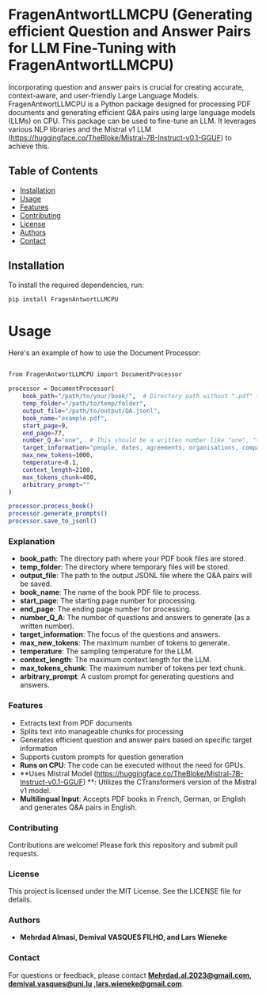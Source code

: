 # FragenAntwortLLMCPU (Generating efficient Question and Answer Pairs for LLM Fine-Tuning with FragenAntwortLLMCPU)

Incorporating question and answer pairs is crucial for creating accurate, context-aware, and user-friendly Large Language Models. 
FragenAntwortLLMCPU is a Python package designed for processing PDF documents and generating efficient Q&A pairs using large language models (LLMs) on CPU. 
This package can be used to fine-tune an LLM. 
It leverages various NLP libraries and the Mistral v1 LLM (https://huggingface.co/TheBloke/Mistral-7B-Instruct-v0.1-GGUF) to achieve this.



## Table of Contents

- [Installation](#installation)
- [Usage](#usage)
- [Features](#features)
- [Contributing](#contributing)
- [License](#license)
- [Authors](#Authors)
- [Contact](#Contact)

## Installation

To install the required dependencies, run:

```sh
pip install FragenAntwortLLMCPU
```

# Usage
Here's an example of how to use the Document Processor:

```sh

from FragenAntwortLLMCPU import DocumentProcessor

processor = DocumentProcessor(
    book_path="/path/to/your/book/",  # Directory path without ".pdf" term
    temp_folder="/path/to/temp/folder",
    output_file="/path/to/output/QA.jsonl",
    book_name="example.pdf",
    start_page=9,
    end_page=77,
    number_Q_A="one",  # This should be a written number like "one", "two", etc.
    target_information="people, dates, agreements, organisations, companies, and locations",
    max_new_tokens=1000,
    temperature=0.1,
    context_length=2100,
    max_tokens_chunk=400,
    arbitrary_prompt=""
)

processor.process_book()
processor.generate_prompts()
processor.save_to_jsonl()


```

### Explanation

- **book_path**: The directory path where your PDF book files are stored.
- **temp_folder**: The directory where temporary files will be stored.
- **output_file**: The path to the output JSONL file where the Q&A pairs will be saved.
- **book_name**: The name of the book PDF file to process.
- **start_page**: The starting page number for processing.
- **end_page**: The ending page number for processing.
- **number_Q_A**: The number of questions and answers to generate (as a written number).
- **target_information**: The focus of the questions and answers.
- **max_new_tokens**: The maximum number of tokens to generate.
- **temperature**: The sampling temperature for the LLM.
- **context_length**: The maximum context length for the LLM.
- **max_tokens_chunk**: The maximum number of tokens per text chunk.
- **arbitrary_prompt**: A custom prompt for generating questions and answers.

### Features

- Extracts text from PDF documents
- Splits text into manageable chunks for processing
- Generates efficient question and answer pairs based on specific target information
- Supports custom prompts for question generation
- **Runs on CPU**: The code can be executed without the need for GPUs. 
- **Uses Mistral Model (https://huggingface.co/TheBloke/Mistral-7B-Instruct-v0.1-GGUF) **: Utilizes the CTransformers version of the Mistral v1 model.
- **Multilingual Input**: Accepts PDF books in French, German, or English and generates Q&A pairs in English.

### Contributing

Contributions are welcome! Please fork this repository and submit pull requests.

### License

This project is licensed under the MIT License. See the LICENSE file for details.

### Authors

- **Mehrdad Almasi, Demival VASQUES FILHO, and Lars Wieneke** 

### Contact

For questions or feedback, please contact **Mehrdad.al.2023@gmail.com, demival.vasques@uni.lu ,lars.wieneke@gmail.com**.



